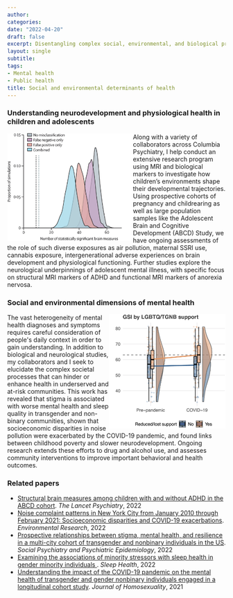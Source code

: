 ```yaml
---
author:
categories:
date: "2022-04-20"
draft: false
excerpt: Disentangling complex social, environmental, and biological processes is critical for improving health. Working with collaborators across Columbia's Department of Psychiatry, I have sought to apply rigorous statistical approaches to studies investigating the social underpinnings of mental and physical health. These projects have covered a range of social and environmental factors, included air pollution, prenatal exposures, childhood socioeconomic status, COVID-19, and interpersonal stigma and discrimination. Across contexts, they have found social and environmental factors to be relevant for myriad outcomes, including sleep, neurological development, and mental health.
layout: single
subtitle:
tags: 
- Mental health
- Public health
title: Social and environmental determinants of health
---
```


### Understanding neurodevelopment and physiological health in children and adolescents

<a href="https://www.thelancet.com/journals/lanpsy/article/PIIS2215-0366(21)00505-8/fulltext" target="_blank"><img src="lancet.png" width="290px" align="left"/></a>

Along with a variety of collaborators across Columbia Psychiatry, I help conduct an extensive research program using MRI and biological markers to investigate how children’s environments shape their developmental trajectories. Using prospective cohorts of pregnancy and childrearing as well as large population samples like the Adolescent Brain and Cognitive Development (ABCD) Study, we have ongoing assessments of the role of such diverse exposures as air pollution, maternal SSRI use, cannabis exposure, intergenerational adverse experiences on brain development and physiological functioning. Further studies explore the neurological underpinnings of adolescent mental illness, with specific focus on structural MRI markers of ADHD and functional MRI markers of anorexia nervosa.

### Social and environmental dimensions of mental health

<a href="https://www.tandfonline.com/doi/abs/10.1080/00918369.2020.1868185" target="_blank"><img src="covidlgbt.png" width="270px" align="right"/></a>

The vast heterogeneity of mental health diagnoses and symptoms requires careful consideration of people's daily context in order to gain understanding. In addition to biological and neurological studies, my collaborators and I seek to elucidate the complex societal processes that can hinder or enhance health in underserved and at-risk communities. This work has revealed that stigma is associated with worse mental health and sleep quality in transgender and non-binary communities, shown that socioeconomic disparities in noise pollution were exacerbated by the COVID-19 pandemic, and found links between childhood poverty and slower neurodevelopment. Ongoing research extends these efforts to drug and alcohol use, and assesses community interventions to improve important behavioral and health outcomes.

### Related papers
- [Structural brain measures among children with and without ADHD in the ABCD cohort](https://www.sciencedirect.com/science/article/abs/pii/S2215036621005058). *The Lancet Psychiatry*, 2022
- [Noise complaint patterns in New York City from January 2010 through February 2021: Socioeconomic disparities and COVID-19 exacerbations](https://www.sciencedirect.com/science/article/pii/S0013935121015553). *Environmental Research*, 2022
- [Prospective relationships between stigma, mental health, and resilience in a multi-city cohort of transgender and nonbinary individuals in the US](https://link.springer.com/article/10.1007/s00127-022-02270-6). *Social Psychiatry and Psychiatric Epidemiology*, 2022
- [Examining the associations of minority stressors with sleep health in gender minority individuals ](https://www.sciencedirect.com/science/article/pii/S2352721821002217). *Sleep Health*, 2022
- [Understanding the impact of the COVID-19 pandemic on the mental health of transgender and gender nonbinary individuals engaged in a longitudinal cohort study](https://www.tandfonline.com/doi/abs/10.1080/00918369.2020.1868185). *Journal of Homosexuality*, 2021
